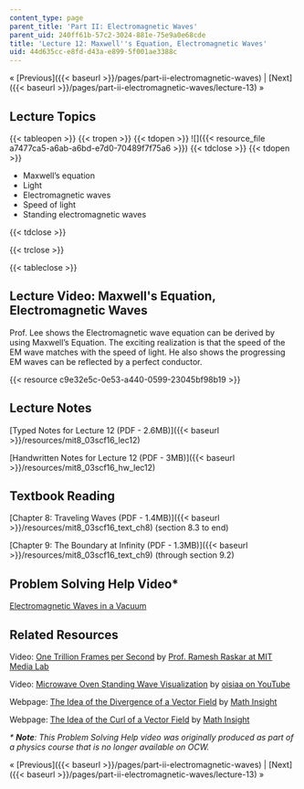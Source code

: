 ```yaml
---
content_type: page
parent_title: 'Part II: Electromagnetic Waves'
parent_uid: 240ff61b-57c2-3024-881e-75e9a0e68cde
title: 'Lecture 12: Maxwell''s Equation, Electromagnetic Waves'
uid: 44d635cc-e8fd-d43a-e899-5f001ae3388c
---
```


« [Previous]({{< baseurl >}}/pages/part-ii-electromagnetic-waves) | [Next]({{< baseurl >}}/pages/part-ii-electromagnetic-waves/lecture-13) »

Lecture Topics
--------------

{{< tableopen >}}
{{< tropen >}}
{{< tdopen >}}
![]({{< resource_file a7477ca5-a6ab-a6bd-e7d0-70489f7f75a6 >}})
{{< tdclose >}}
{{< tdopen >}}


*   Maxwell’s equation
*   Light
*   Electromagnetic waves
*   Speed of light
*   Standing electromagnetic waves


{{< tdclose >}}

{{< trclose >}}

{{< tableclose >}}

Lecture Video: Maxwell's Equation, Electromagnetic Waves
--------------------------------------------------------

Prof. Lee shows the Electromagnetic wave equation can be derived by using Maxwell’s Equation. The exciting realization is that the speed of the EM wave matches with the speed of light. He also shows the progressing EM waves can be reflected by a perfect conductor.

{{< resource c9e32e5c-0e53-a440-0599-23045bf98b19 >}}

Lecture Notes
-------------

[Typed Notes for Lecture 12 (PDF - 2.6MB)]({{< baseurl >}}/resources/mit8_03scf16_lec12)

[Handwritten Notes for Lecture 12 (PDF - 3MB)]({{< baseurl >}}/resources/mit8_03scf16_hw_lec12)

Textbook Reading
----------------

[Chapter 8: Traveling Waves (PDF - 1.4MB)]({{< baseurl >}}/resources/mit8_03scf16_text_ch8) (section 8.3 to end) 

[Chapter 9: The Boundary at Infinity (PDF - 1.3MB)]({{< baseurl >}}/resources/mit8_03scf16_text_ch9) (through section 9.2) 

Problem Solving Help Video\*
----------------------------

[Electromagnetic Waves in a Vacuum](/courses/res-8-005-vibrations-and-waves-problem-solving-fall-2012/pages/problem-solving-videos/electromagnetic-waves-in-a-vacuum-1)

Related Resources
-----------------

Video: [One Trillion Frames per Second](https://youtu.be/EtsXgODHMWk) by [Prof. Ramesh Raskar at MIT Media Lab](http://web.media.mit.edu/~raskar/trillionfps/)

Video: [Microwave Oven Standing Wave Visualization](https://www.youtube.com/watch?v=7FhwTelc5Tg) by [oisiaa on YouTube](https://www.youtube.com/channel/UCvKmgjr1FPDBekay8HkLLEQ)

Webpage: [The Idea of the Divergence of a Vector Field](https://mathinsight.org/divergence_idea) by [Math Insight](http://mathinsight.org/)

Webpage: [The Idea of the Curl of a Vector Field](https://mathinsight.org/curl_idea) by [Math Insight](http://mathinsight.org/)

_\* **Note**: This Problem Solving Help video was originally produced as part of a physics course that is no longer available on OCW._

« [Previous]({{< baseurl >}}/pages/part-ii-electromagnetic-waves) | [Next]({{< baseurl >}}/pages/part-ii-electromagnetic-waves/lecture-13) »
